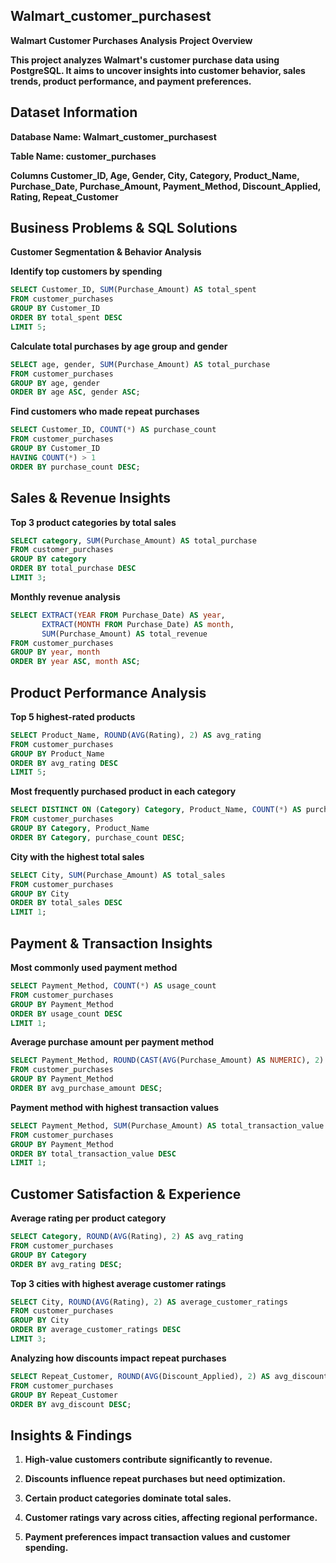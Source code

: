 ## Walmart_customer_purchasest
**Walmart Customer Purchases Analysis**
**Project Overview**

**This project analyzes Walmart's customer purchase data using PostgreSQL. It aims to uncover insights into customer behavior, sales trends, product performance, and payment preferences.**

## Dataset Information

**Database Name: Walmart_customer_purchasest**

**Table Name: customer_purchases**

**Columns
Customer_ID, Age, Gender, City, Category, Product_Name, Purchase_Date, Purchase_Amount, Payment_Method, Discount_Applied, Rating, Repeat_Customer**

## Business Problems & SQL Solutions

**Customer Segmentation & Behavior Analysis**

**Identify top customers by spending**
```sql
SELECT Customer_ID, SUM(Purchase_Amount) AS total_spent  
FROM customer_purchases  
GROUP BY Customer_ID  
ORDER BY total_spent DESC  
LIMIT 5;
```
**Calculate total purchases by age group and gender**
```sql
SELECT age, gender, SUM(Purchase_Amount) AS total_purchase  
FROM customer_purchases  
GROUP BY age, gender  
ORDER BY age ASC, gender ASC;
```
**Find customers who made repeat purchases**
```sql
SELECT Customer_ID, COUNT(*) AS purchase_count  
FROM customer_purchases  
GROUP BY Customer_ID  
HAVING COUNT(*) > 1  
ORDER BY purchase_count DESC;
```

## Sales & Revenue Insights

**Top 3 product categories by total sales**
```sql
SELECT category, SUM(Purchase_Amount) AS total_purchase  
FROM customer_purchases  
GROUP BY category  
ORDER BY total_purchase DESC  
LIMIT 3;
```
**Monthly revenue analysis**
```sql
SELECT EXTRACT(YEAR FROM Purchase_Date) AS year,  
       EXTRACT(MONTH FROM Purchase_Date) AS month,  
       SUM(Purchase_Amount) AS total_revenue  
FROM customer_purchases  
GROUP BY year, month  
ORDER BY year ASC, month ASC;
```

## Product Performance Analysis

**Top 5 highest-rated products**
```sql
SELECT Product_Name, ROUND(AVG(Rating), 2) AS avg_rating  
FROM customer_purchases  
GROUP BY Product_Name  
ORDER BY avg_rating DESC  
LIMIT 5;
```
**Most frequently purchased product in each category**
```sql
SELECT DISTINCT ON (Category) Category, Product_Name, COUNT(*) AS purchase_count  
FROM customer_purchases  
GROUP BY Category, Product_Name  
ORDER BY Category, purchase_count DESC;
```
**City with the highest total sales**
```sql
SELECT City, SUM(Purchase_Amount) AS total_sales  
FROM customer_purchases  
GROUP BY City  
ORDER BY total_sales DESC  
LIMIT 1;
```
## Payment & Transaction Insights

**Most commonly used payment method**
```sql
SELECT Payment_Method, COUNT(*) AS usage_count  
FROM customer_purchases  
GROUP BY Payment_Method  
ORDER BY usage_count DESC  
LIMIT 1;
```
**Average purchase amount per payment method**
```sql
SELECT Payment_Method, ROUND(CAST(AVG(Purchase_Amount) AS NUMERIC), 2) AS avg_purchase_amount  
FROM customer_purchases  
GROUP BY Payment_Method  
ORDER BY avg_purchase_amount DESC;
```
**Payment method with highest transaction values**
```sql
SELECT Payment_Method, SUM(Purchase_Amount) AS total_transaction_value  
FROM customer_purchases  
GROUP BY Payment_Method  
ORDER BY total_transaction_value DESC  
LIMIT 1;
```
## Customer Satisfaction & Experience

**Average rating per product category**
```sql
SELECT Category, ROUND(AVG(Rating), 2) AS avg_rating  
FROM customer_purchases  
GROUP BY Category  
ORDER BY avg_rating DESC;
```
**Top 3 cities with highest average customer ratings**
```sql
SELECT City, ROUND(AVG(Rating), 2) AS average_customer_ratings  
FROM customer_purchases  
GROUP BY City  
ORDER BY average_customer_ratings DESC  
LIMIT 3;
```
**Analyzing how discounts impact repeat purchases**
```sql
SELECT Repeat_Customer, ROUND(AVG(Discount_Applied), 2) AS avg_discount  
FROM customer_purchases  
GROUP BY Repeat_Customer  
ORDER BY avg_discount DESC;
```

## Insights & Findings

1. **High-value customers contribute significantly to revenue.**

2. **Discounts influence repeat purchases but need optimization.**

3. **Certain product categories dominate total sales.**

4. **Customer ratings vary across cities, affecting regional performance.**

5. **Payment preferences impact transaction values and customer spending.**



